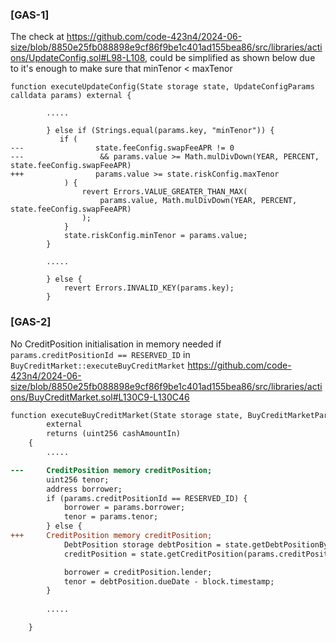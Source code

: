 ### [GAS-1]
The check at https://github.com/code-423n4/2024-06-size/blob/8850e25fb088898e9cf86f9be1c401ad155bea86/src/libraries/actions/UpdateConfig.sol#L98-L108, could be simplified as shown below due to it's enough to make sure that minTenor < maxTenor 
```solidity
function executeUpdateConfig(State storage state, UpdateConfigParams calldata params) external {

        .....

        } else if (Strings.equal(params.key, "minTenor")) {
           if (
---                state.feeConfig.swapFeeAPR != 0
---                 && params.value >= Math.mulDivDown(YEAR, PERCENT, state.feeConfig.swapFeeAPR)
+++                params.value >= state.riskConfig.maxTenor
            ) {
                revert Errors.VALUE_GREATER_THAN_MAX(
                    params.value, Math.mulDivDown(YEAR, PERCENT, state.feeConfig.swapFeeAPR)
                );
            }
            state.riskConfig.minTenor = params.value;
        } 

        .....

        } else {
            revert Errors.INVALID_KEY(params.key);
        }
```
### [GAS-2]
No CreditPosition initialisation in memory needed if `params.creditPositionId == RESERVED_ID` in `BuyCreditMarket::executeBuyCreditMarket`
https://github.com/code-423n4/2024-06-size/blob/8850e25fb088898e9cf86f9be1c401ad155bea86/src/libraries/actions/BuyCreditMarket.sol#L130C9-L130C46
```diff
function executeBuyCreditMarket(State storage state, BuyCreditMarketParams memory params)
        external
        returns (uint256 cashAmountIn)
    {
        .....

---     CreditPosition memory creditPosition;
        uint256 tenor;
        address borrower;
        if (params.creditPositionId == RESERVED_ID) {
            borrower = params.borrower;
            tenor = params.tenor;
        } else {
+++     CreditPosition memory creditPosition;
            DebtPosition storage debtPosition = state.getDebtPositionByCreditPositionId(params.creditPositionId);
            creditPosition = state.getCreditPosition(params.creditPositionId);

            borrower = creditPosition.lender;
            tenor = debtPosition.dueDate - block.timestamp;
        }
        
        .....

    }
```